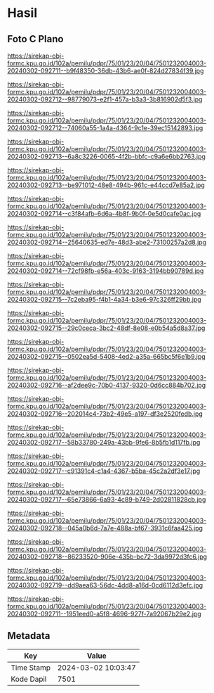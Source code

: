 # Hasil

## Foto C Plano

https://sirekap-obj-formc.kpu.go.id/102a/pemilu/pdpr/75/01/23/20/04/7501232004003-20240302-092711--b9f48350-36db-43b6-ae0f-824d27834f39.jpg

https://sirekap-obj-formc.kpu.go.id/102a/pemilu/pdpr/75/01/23/20/04/7501232004003-20240302-092712--98779073-e2f1-457a-b3a3-3b816902d5f3.jpg

https://sirekap-obj-formc.kpu.go.id/102a/pemilu/pdpr/75/01/23/20/04/7501232004003-20240302-092712--74060a55-1a4a-4364-9c1e-39ec15142893.jpg

https://sirekap-obj-formc.kpu.go.id/102a/pemilu/pdpr/75/01/23/20/04/7501232004003-20240302-092713--6a8c3226-0065-4f2b-bbfc-c9a6e6bb2763.jpg

https://sirekap-obj-formc.kpu.go.id/102a/pemilu/pdpr/75/01/23/20/04/7501232004003-20240302-092713--be971012-48e8-494b-961c-e44ccd7e85a2.jpg

https://sirekap-obj-formc.kpu.go.id/102a/pemilu/pdpr/75/01/23/20/04/7501232004003-20240302-092714--c3f84afb-6d6a-4b8f-9b0f-0e5d0cafe0ac.jpg

https://sirekap-obj-formc.kpu.go.id/102a/pemilu/pdpr/75/01/23/20/04/7501232004003-20240302-092714--25640635-ed7e-48d3-abe2-73100257a2d8.jpg

https://sirekap-obj-formc.kpu.go.id/102a/pemilu/pdpr/75/01/23/20/04/7501232004003-20240302-092714--72cf98fb-e56a-403c-9163-3194bb90789d.jpg

https://sirekap-obj-formc.kpu.go.id/102a/pemilu/pdpr/75/01/23/20/04/7501232004003-20240302-092715--7c2eba95-f4b1-4a34-b3e6-97c326ff29bb.jpg

https://sirekap-obj-formc.kpu.go.id/102a/pemilu/pdpr/75/01/23/20/04/7501232004003-20240302-092715--29c0ceca-3bc2-48df-8e08-e0b54a5d8a37.jpg

https://sirekap-obj-formc.kpu.go.id/102a/pemilu/pdpr/75/01/23/20/04/7501232004003-20240302-092715--0502ea5d-5408-4ed2-a35a-665bc5f6e1b9.jpg

https://sirekap-obj-formc.kpu.go.id/102a/pemilu/pdpr/75/01/23/20/04/7501232004003-20240302-092716--af2dee9c-70b0-4137-9320-0d6cc884b702.jpg

https://sirekap-obj-formc.kpu.go.id/102a/pemilu/pdpr/75/01/23/20/04/7501232004003-20240302-092716--202014c4-73b2-49e5-a197-df3e2520fedb.jpg

https://sirekap-obj-formc.kpu.go.id/102a/pemilu/pdpr/75/01/23/20/04/7501232004003-20240302-092717--58b33780-249a-43bb-9fe6-8b5fb1d117fb.jpg

https://sirekap-obj-formc.kpu.go.id/102a/pemilu/pdpr/75/01/23/20/04/7501232004003-20240302-092717--c91391c4-c1a4-4367-b5ba-45c2a2df3e17.jpg

https://sirekap-obj-formc.kpu.go.id/102a/pemilu/pdpr/75/01/23/20/04/7501232004003-20240302-092717--65e73866-6a93-4c89-b749-2d02811828cb.jpg

https://sirekap-obj-formc.kpu.go.id/102a/pemilu/pdpr/75/01/23/20/04/7501232004003-20240302-092718--045a0b6d-7a7e-488a-bf67-3931c6faa425.jpg

https://sirekap-obj-formc.kpu.go.id/102a/pemilu/pdpr/75/01/23/20/04/7501232004003-20240302-092718--86233520-906e-435b-bc72-3da9972d3fc6.jpg

https://sirekap-obj-formc.kpu.go.id/102a/pemilu/pdpr/75/01/23/20/04/7501232004003-20240302-092719--dd9aea63-56dc-4dd8-a16d-0cd6112d3efc.jpg

https://sirekap-obj-formc.kpu.go.id/102a/pemilu/pdpr/75/01/23/20/04/7501232004003-20240302-092711--1951eed0-a5f8-4696-927f-7a92067b29e2.jpg


## Metadata

| Key        | Value               |
| ---------- | ------------------- |
| Time Stamp | 2024-03-02 10:03:47 |
| Kode Dapil | 7501                |



